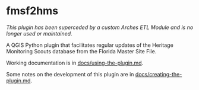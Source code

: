# fmsf2hms

*This plugin has been superceded by a custom Arches ETL Module and is no longer used or maintained.*

A QGIS Python plugin that facilitates regular updates of the Heritage Monitoring Scouts database from the Florida Master Site File.

Working documentation is in [docs/using-the-plugin.md](docs/using-the-plugin.md).

Some notes on the development of this plugin are in [docs/creating-the-plugin.md](docs/creating-the-plugin.md).
